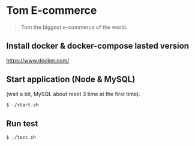 # Tom E-commerce
> Tom the biggest e-commerce of the world.  

Install docker & docker-compose lasted version
------------
https://www.docker.com/

Start application (Node & MySQL)
------------
(wait a bit, MySQL about reset 3 time at the first time).
```sh
$ ./start.sh
```

Run test
------------
```
$ ./test.sh
```
